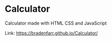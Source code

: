 # Calculator
Calculator made with HTML CSS and JavaScript

Link: https://bradenfarr.github.io/Calculator/
